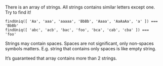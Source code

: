 There is an array of strings. All strings contains similar letters except one. Try to find it!

```
findUniq([ 'Aa', 'aaa', 'aaaaa', 'BbBb', 'Aaaa', 'AaAaAa', 'a' ]) === 'BbBb'
findUniq([ 'abc', 'acb', 'bac', 'foo', 'bca', 'cab', 'cba' ]) === 'foo'
```
Strings may contain spaces. Spaces are not significant, only non-spaces symbols matters. E.g. string that contains only spaces is like empty string.

It’s guaranteed that array contains more than 2 strings.
